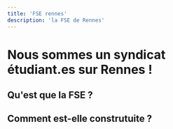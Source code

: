 ```yaml
---
title: 'FSE rennes'
description: 'la FSE de Rennes'
---
```


# Nous sommes un syndicat **étudiant.es** sur Rennes !

## Qu'est que la FSE ?

## Comment est-elle construtuite ? 



